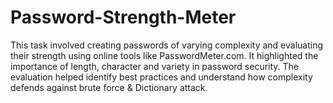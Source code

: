 # Password-Strength-Meter
This task involved creating passwords of varying complexity and evaluating their strength using online tools like PasswordMeter.com. It highlighted the importance of length, character and variety in password security. The evaluation helped identify best practices and understand how complexity defends against brute force &amp; Dictionary attack.
